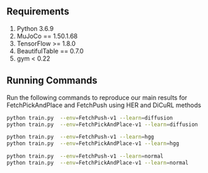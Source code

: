 ## Requirements
1. Python 3.6.9
2. MuJoCo == 1.50.1.68
3. TensorFlow >= 1.8.0
4. BeautifulTable == 0.7.0
5. gym < 0.22

## Running Commands

Run the following commands to reproduce our main results for FetchPickAndPlace and FetchPush using HER and DiCuRL methods

```bash
python train.py  --env=FetchPush-v1 --learn=diffusion
python train.py  --env=FetchPickAndPlace-v1 --learn=diffusion

python train.py  --env=FetchPush-v1 --learn=hgg
python train.py  --env=FetchPickAndPlace-v1 --learn=hgg

python train.py  --env=FetchPush-v1 --learn=normal
python train.py  --env=FetchPickAndPlace-v1 --learn=normal